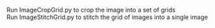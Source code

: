 Run ImageCropGrid.py to crop the image into a set of grids
<br/>
Run ImageStitchGrid.py to stitch the grid of images into a single image
